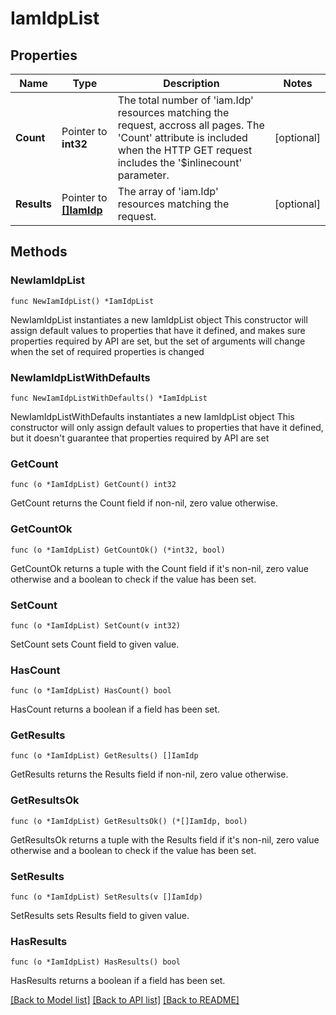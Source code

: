# IamIdpList

## Properties

Name | Type | Description | Notes
------------ | ------------- | ------------- | -------------
**Count** | Pointer to **int32** | The total number of &#39;iam.Idp&#39; resources matching the request, accross all pages. The &#39;Count&#39; attribute is included when the HTTP GET request includes the &#39;$inlinecount&#39; parameter. | [optional] 
**Results** | Pointer to [**[]IamIdp**](iam.Idp.md) | The array of &#39;iam.Idp&#39; resources matching the request. | [optional] 

## Methods

### NewIamIdpList

`func NewIamIdpList() *IamIdpList`

NewIamIdpList instantiates a new IamIdpList object
This constructor will assign default values to properties that have it defined,
and makes sure properties required by API are set, but the set of arguments
will change when the set of required properties is changed

### NewIamIdpListWithDefaults

`func NewIamIdpListWithDefaults() *IamIdpList`

NewIamIdpListWithDefaults instantiates a new IamIdpList object
This constructor will only assign default values to properties that have it defined,
but it doesn't guarantee that properties required by API are set

### GetCount

`func (o *IamIdpList) GetCount() int32`

GetCount returns the Count field if non-nil, zero value otherwise.

### GetCountOk

`func (o *IamIdpList) GetCountOk() (*int32, bool)`

GetCountOk returns a tuple with the Count field if it's non-nil, zero value otherwise
and a boolean to check if the value has been set.

### SetCount

`func (o *IamIdpList) SetCount(v int32)`

SetCount sets Count field to given value.

### HasCount

`func (o *IamIdpList) HasCount() bool`

HasCount returns a boolean if a field has been set.

### GetResults

`func (o *IamIdpList) GetResults() []IamIdp`

GetResults returns the Results field if non-nil, zero value otherwise.

### GetResultsOk

`func (o *IamIdpList) GetResultsOk() (*[]IamIdp, bool)`

GetResultsOk returns a tuple with the Results field if it's non-nil, zero value otherwise
and a boolean to check if the value has been set.

### SetResults

`func (o *IamIdpList) SetResults(v []IamIdp)`

SetResults sets Results field to given value.

### HasResults

`func (o *IamIdpList) HasResults() bool`

HasResults returns a boolean if a field has been set.


[[Back to Model list]](../README.md#documentation-for-models) [[Back to API list]](../README.md#documentation-for-api-endpoints) [[Back to README]](../README.md)


